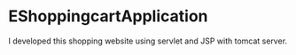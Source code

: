 # EShoppingcartApplication
I developed this shopping website using servlet and JSP with tomcat server.
